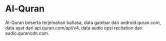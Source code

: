 # Al-Quran

Al-Quran beserta terjemahan bahasa, data gambar dari android.quran.com, data ayat dari api.quran.com/api/v4, data audio opsi recitation dari audio.qurancdn.com.
